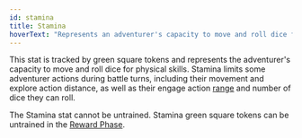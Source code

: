 ```yaml
---
id: stamina
title: Stamina
hoverText: "Represents an adventurer's capacity to move and roll dice for physical skills."
---
```


This stat is tracked by green square tokens and represents the adventurer's capacity to move and roll dice for physical skills. Stamina limits some adventurer actions during battle turns, including their movement and explore action distance, as well as their engage action [range](/docs/all/glossary/range) and number of dice they can roll.

The Stamina stat cannot be untrained. Stamina green square tokens can be untrained in the [Reward Phase](/docs/all/day/reward-phase).
